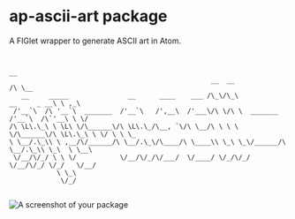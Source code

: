 # ap-ascii-art package

A FIGlet wrapper to generate ASCII art in Atom.

```

                                                                                    __      
                                                   __  __                          /\ \__   
   __     _____               __      ____    ___ /\_\/\_\              __     _ __\ \ ,_\  
 /'__`\  /\ '__`\  _______  /'__`\   /',__\  /'___\/\ \/\ \  _______  /'__`\  /\`'__\ \ \/  
/\ \L\.\_\ \ \L\ \/\______\/\ \L\.\_/\__, `\/\ \__/\ \ \ \ \/\______\/\ \L\.\_\ \ \/ \ \ \_ 
\ \__/.\_\\ \ ,__/\/______/\ \__/.\_\/\____/\ \____\\ \_\ \_\/______/\ \__/.\_\\ \_\  \ \__\
 \/__/\/_/ \ \ \/           \/__/\/_/\/___/  \/____/ \/_/\/_/         \/__/\/_/ \/_/   \/__/
            \ \_\                                                                           
             \/_/                                                                           


```

![A screenshot of your package](https://f.cloud.github.com/assets/69169/2290250/c35d867a-a017-11e3-86be-cd7c5bf3ff9b.gif)
